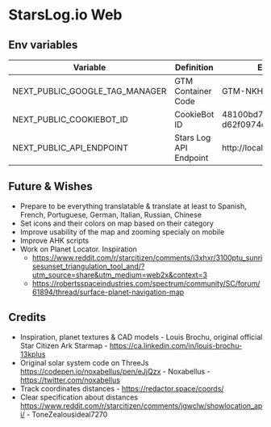 # StarsLog.io Web

## Env variables
| Variable | Definition | Example value |
| ------ | ------ | ------ |
| NEXT_PUBLIC_GOOGLE_TAG_MANAGER| GTM Container Code | GTM-NKHD3BW
| NEXT_PUBLIC_COOKIEBOT_ID | CookieBot ID | 48100bd7-3de1-463d-9bf4-d62f0974d253
| NEXT_PUBLIC_API_ENDPOINT | Stars Log API Endpoint | http://localhost/apistarslog/public


## Future & Wishes
* Prepare to be everything translatable & translate at least to Spanish, French, Portuguese, German, Italian, Russian, Chinese
* Set icons and their colors on map based on their category
* Improve usability of the map and zooming specialy on mobile
* Improve AHK scripts
* Work on Planet Locator. Inspiration
    - https://www.reddit.com/r/starcitizen/comments/i3xhxr/3100ptu_sunrisesunset_triangulation_tool_and/?utm_source=share&utm_medium=web2x&context=3
    - https://robertsspaceindustries.com/spectrum/community/SC/forum/61894/thread/surface-planet-navigation-map

## Credits
* Inspiration, planet textures & CAD models - Louis Brochu, original official Star Citizen Ark Starmap -  https://ca.linkedin.com/in/louis-brochu-13kplus
* Original solar system code on ThreeJs https://codepen.io/noxabellus/pen/eJjQzx - Noxabellus - https://twitter.com/noxabellus
* Track coordinates distances - https://redactor.space/coords/
* Clear specification about distances https://www.reddit.com/r/starcitizen/comments/jgwclw/showlocation_api/ - ToneZealousideal7270


